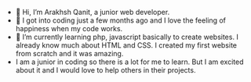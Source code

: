 - 👋 Hi, I’m Arakhsh Qanit, a junior web developer.
- 👀 I got into coding just a few months ago and I love the feeling of happiness when my code works.
- 🌱 I’m currently learning php, javascript basically to create websites. I already know much about HTML and CSS. I created my first website from scratch and it was amazing.
- I am a junior in coding so there is a lot for me to learn. But I am excited about it and I would love to help others in their projects.

<!---
AraCodes10/AraCodes10 is a ✨ special ✨ repository because its `README.md` (this file) appears on your GitHub profile.
You can click the Preview link to take a look at your changes.
--->
